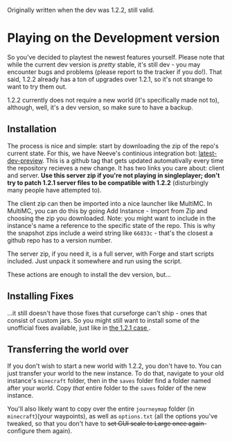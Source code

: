 Originally written when the dev was 1.2.2, still valid.
# Playing on the Development version
So you've decided to playtest the newest features yourself. Please note that while the current dev version is *pretty* stable, it's still dev - you may encounter bugs and problems (please report to the tracker if you do!). That said, 1.2.2 already has a ton of upgrades over 1.2.1, so it's not strange to want to try them out.

1.2.2 currently does not require a new world (it's specifically made not to), although, well, it's a dev version, so make sure to have a backup.

## Installation
The process is nice and simple: start by downloading the zip of the repo's current state. For this, we have Neeve's continious integration bot: [latest-dev-preview](https://github.com/OmnifactoryDevs/Omnifactory/releases/tag/latest-dev-preview). This is a github tag that gets updated automativally every time the repository recieves a new change. It has two links you care about: client and server. **Use this server zip if you're not playing in singleplayer; don't try to patch 1.2.1 server files to be compatible with 1.2.2** (disturbingly many people have attempted to).

The client zip can then be imported into a nice launcher like MultiMC. In MultiMC, you can do this by going Add Instance - Import from Zip and choosing the zip you downloaded. Note: you might want to include in the instance's name a reference to the specific state of the repo. This is why the snapshot zips include a weird string like `66833c` - that's the closest a github repo has to a version number.

The server zip, if you need it, is a full server, with Forge and start scripts included. Just unpack it somewhere and run using the script.

These actions are enough to install the dev version, but...

## Installing Fixes

...it still doesn't have those fixes that curseforge can't ship - ones that consist of custom jars. So you might still want to install some of the unofficial fixes available, just like in [the 1.2.1 case ](InstallingUnofficialFixes.md).



## Transferring the world over

If you don't wish to start a new world with 1.2.2, you don't have to. You can just transfer your world to the new instance. To do that, navigate to your old instance's `minecraft` folder, then in the `saves` folder find a folder named after your world. Copy *that* entire folder to the `saves` folder of the new instance.

You'll also likely want to copy over the entire `journeymap` folder (in `minecraft`)(your waypoints), as well as `options.txt` (all the options you've tweaked, so that you don't have to ~~set GUI scale to Large once again-~~ configure them again).
